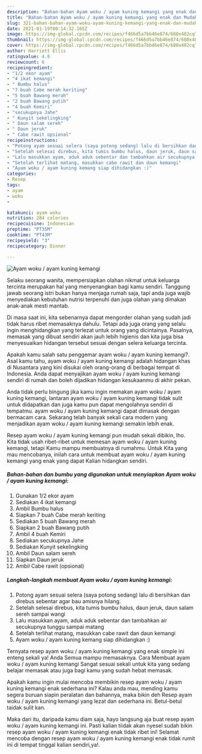 ```yaml
---
description: "Bahan-bahan Ayam woku / ayam kuning kemangi yang enak dan Mudah Dibuat"
title: "Bahan-bahan Ayam woku / ayam kuning kemangi yang enak dan Mudah Dibuat"
slug: 321-bahan-bahan-ayam-woku-ayam-kuning-kemangi-yang-enak-dan-mudah-dibuat
date: 2021-01-19T00:14:32.165Z
image: https://img-global.cpcdn.com/recipes/f466d5a7bb46e874/680x482cq70/ayam-woku-ayam-kuning-kemangi-foto-resep-utama.jpg
thumbnail: https://img-global.cpcdn.com/recipes/f466d5a7bb46e874/680x482cq70/ayam-woku-ayam-kuning-kemangi-foto-resep-utama.jpg
cover: https://img-global.cpcdn.com/recipes/f466d5a7bb46e874/680x482cq70/ayam-woku-ayam-kuning-kemangi-foto-resep-utama.jpg
author: Harriett Ellis
ratingvalue: 4.8
reviewcount: 6
recipeingredient:
- "1/2 ekor ayam"
- "4 ikat kemangi"
- " Bumbu halus"
- "7 buah Cabe merah keriting"
- "5 buah Bawang merah"
- "2 buah Bawang putih"
- "4 buah Kemiri"
- "secukupnya Jahe"
- " Kunyit sekelingking"
- " Daun salam sereh"
- " Daun jeruk"
- " Cabe rawit opsional"
recipeinstructions:
- "Potong ayam sesuai selera (saya potong sedang) lalu di bersihkan dan direbus sebentar agar bau amisnya hilang."
- "Setelah selesai direbus, kita tumis bumbu halus, daun jeruk, daun salam sereh sampai wangi"
- "Lalu masukkan ayam, aduk aduk sebentar dan tambahkan air secukupnya tunggu sampai matang"
- "Setelah terlihat matang, masukkan cabe rawit dan daun kemangi"
- "Ayam woku / ayam kuning kemang siap dihidangkan :)"
categories:
- Resep
tags:
- ayam
- woku
- 

katakunci: ayam woku  
nutrition: 284 calories
recipecuisine: Indonesian
preptime: "PT35M"
cooktime: "PT43M"
recipeyield: "3"
recipecategory: Dinner

---
```



![Ayam woku / ayam kuning kemangi](https://img-global.cpcdn.com/recipes/f466d5a7bb46e874/680x482cq70/ayam-woku-ayam-kuning-kemangi-foto-resep-utama.jpg)

Selaku seorang wanita, mempersiapkan olahan nikmat untuk keluarga tercinta merupakan hal yang menyenangkan bagi kamu sendiri. Tanggung jawab seorang istri bukan hanya menjaga rumah saja, tapi anda juga wajib menyediakan kebutuhan nutrisi terpenuhi dan juga olahan yang dimakan anak-anak mesti mantab.

Di masa  saat ini, kita sebenarnya dapat mengorder olahan yang sudah jadi tidak harus ribet memasaknya dahulu. Tetapi ada juga orang yang selalu ingin menghidangkan yang terlezat untuk orang yang dicintainya. Pasalnya, memasak yang dibuat sendiri akan jauh lebih higienis dan kita juga bisa menyesuaikan hidangan tersebut sesuai dengan selera keluarga tercinta. 



Apakah kamu salah satu penggemar ayam woku / ayam kuning kemangi?. Asal kamu tahu, ayam woku / ayam kuning kemangi adalah hidangan khas di Nusantara yang kini disukai oleh orang-orang di berbagai tempat di Indonesia. Anda dapat menyajikan ayam woku / ayam kuning kemangi sendiri di rumah dan boleh dijadikan hidangan kesukaanmu di akhir pekan.

Anda tidak perlu bingung jika kamu ingin memakan ayam woku / ayam kuning kemangi, lantaran ayam woku / ayam kuning kemangi tidak sulit untuk didapatkan dan juga kamu pun dapat mengolahnya sendiri di tempatmu. ayam woku / ayam kuning kemangi dapat dimasak dengan bermacam cara. Sekarang telah banyak sekali cara modern yang menjadikan ayam woku / ayam kuning kemangi semakin lebih enak.

Resep ayam woku / ayam kuning kemangi pun mudah sekali dibikin, lho. Kita tidak usah ribet-ribet untuk memesan ayam woku / ayam kuning kemangi, tetapi Kamu mampu membuatnya di rumahmu. Untuk Kita yang mau mencobanya, inilah cara untuk membuat ayam woku / ayam kuning kemangi yang enak yang dapat Kalian hidangkan sendiri.

<!--inarticleads1-->

##### Bahan-bahan dan bumbu yang digunakan untuk menyiapkan Ayam woku / ayam kuning kemangi:

1. Gunakan 1/2 ekor ayam
1. Sediakan 4 ikat kemangi
1. Ambil  Bumbu halus
1. Siapkan 7 buah Cabe merah keriting
1. Sediakan 5 buah Bawang merah
1. Siapkan 2 buah Bawang putih
1. Ambil 4 buah Kemiri
1. Sediakan secukupnya Jahe
1. Sediakan  Kunyit sekelingking
1. Ambil  Daun salam sereh
1. Siapkan  Daun jeruk
1. Ambil  Cabe rawit (opsional)




<!--inarticleads2-->

##### Langkah-langkah membuat Ayam woku / ayam kuning kemangi:

1. Potong ayam sesuai selera (saya potong sedang) lalu di bersihkan dan direbus sebentar agar bau amisnya hilang.
1. Setelah selesai direbus, kita tumis bumbu halus, daun jeruk, daun salam sereh sampai wangi
1. Lalu masukkan ayam, aduk aduk sebentar dan tambahkan air secukupnya tunggu sampai matang
1. Setelah terlihat matang, masukkan cabe rawit dan daun kemangi
1. Ayam woku / ayam kuning kemang siap dihidangkan :)




Ternyata resep ayam woku / ayam kuning kemangi yang enak simple ini enteng sekali ya! Anda Semua mampu memasaknya. Cara Membuat ayam woku / ayam kuning kemangi Sangat sesuai sekali untuk kita yang sedang belajar memasak atau juga bagi kamu yang sudah hebat memasak.

Apakah kamu ingin mulai mencoba membikin resep ayam woku / ayam kuning kemangi enak sederhana ini? Kalau anda mau, mending kamu segera buruan siapin peralatan dan bahannya, maka bikin deh Resep ayam woku / ayam kuning kemangi yang lezat dan sederhana ini. Betul-betul taidak sulit kan. 

Maka dari itu, daripada kamu diam saja, hayo langsung aja buat resep ayam woku / ayam kuning kemangi ini. Pasti kalian tiidak akan nyesel sudah bikin resep ayam woku / ayam kuning kemangi enak tidak ribet ini! Selamat mencoba dengan resep ayam woku / ayam kuning kemangi enak tidak rumit ini di tempat tinggal kalian sendiri,ya!.

